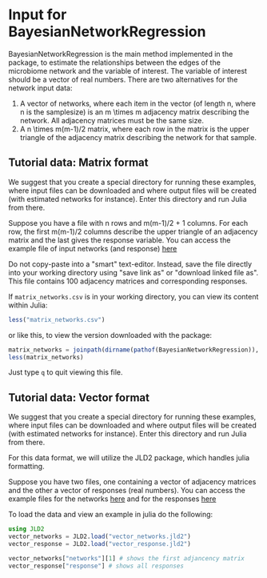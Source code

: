 # Input for BayesianNetworkRegression

BayesianNetworkRegression is the main method implemented in the package, to estimate the relationships between the edges of the microbiome network and the variable of interest. 
The variable of interest should be a vector of real numbers.
There are two alternatives for the network input data:

1. A vector of networks, where each item in the vector (of length n, where n is the samplesize) is an m \times m adjacency matrix describing the network. All adjacency matrices must be the same size.
2. A n \times m(m-1)/2 matrix, where each row in the matrix is the upper triangle of the adjacency matrix describing the network for that sample.

## Tutorial data: Matrix format

We suggest that you create a special directory for running these examples,
where input files can be downloaded and where output files will be
created (with estimated networks for instance). Enter this directory
and run Julia from there.

Suppose you have a file with n rows and m(m-1)/2 + 1 columns. For each row, the first m(m-1)/2 columns describe the upper triangle of an adjacency matrix and the last gives the response variable. 
You can access the example file of input networks (and response)
[here](https://github.com/crsl4/PhyloNetworks/blob/master/examples/matrix_networks.csv)


Do not copy-paste into a "smart" text-editor. Instead, save the file
directly into your working directory using "save link as" or "download linked file as".
This file contains 100 adjacency matrices and corresponding responses.

If `matrix_networks.csv` is in your working directory, you can view its content
within Julia:
```julia
less("matrix_networks.csv")
```
or like this, to view the version downloaded with the package:
```julia
matrix_networks = joinpath(dirname(pathof(BayesianNetworkRegression)), "..","examples","matrix_networks.csv")
less(matrix_networks)
```
Just type `q` to quit viewing this file.


## Tutorial data: Vector format

We suggest that you create a special directory for running these examples,
where input files can be downloaded and where output files will be
created (with estimated networks for instance). Enter this directory
and run Julia from there.

For this data format, we will utilize the JLD2 package, which handles julia formatting.

Suppose you have two files, one containing a vector of adjacency matrices and the other a vector of responses (real numbers).
You can access the example files for the networks 
[here](https://github.com/crsl4/PhyloNetworks/blob/master/examples/vector_networks.jld2)
and for the responses
[here](https://github.com/crsl4/PhyloNetworks/blob/master/examples/vector_response.jld2)

To load the data and view an example in julia do the following:
```julia
using JLD2
vector_networks = JLD2.load("vector_networks.jld2")
vector_response = JLD2.load("vector_response.jld2")

vector_networks["networks"][1] # shows the first adjancency matrix
vector_response["response"] # shows all responses
```